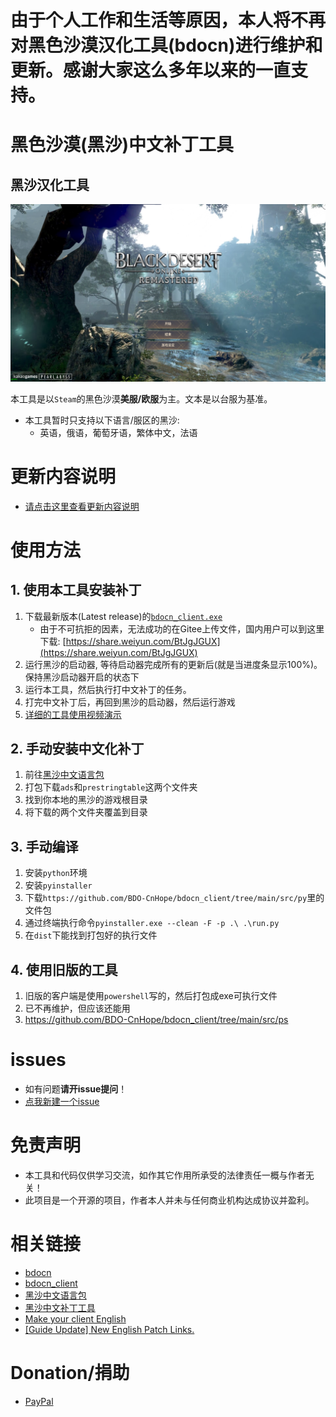 # 由于个人工作和生活等原因，本人将不再对黑色沙漠汉化工具(bdocn)进行维护和更新。感谢大家这么多年以来的一直支持。

# 黑色沙漠(黑沙)中文补丁工具
## 黑沙汉化工具
![image](./images/cn1.PNG)


本工具是以`Steam`的黑色沙漠**美服/欧服**为主。文本是以台服为基准。
- 本工具暂时只支持以下语言/服区的黑沙: 
   - 英语，俄语，葡萄牙语，繁体中文，法语 

# 更新内容说明
- [请点击这里查看更新内容说明](./NEWS.md)

# 使用方法
## 1. 使用本工具安装补丁
1. 下载最新版本(Latest release)的[`bdocn_client.exe`](https://github.com/BDO-CnHope/bdocn_client/releases)
    - 由于不可抗拒的因素，无法成功的在Gitee上传文件，国内用户可以到这里下载: [https://share.weiyun.com/BtJgJGUX](https://share.weiyun.com/BtJgJGUX)
2. 运行黑沙的启动器, 等待启动器完成所有的更新后(就是当进度条显示100%)。保持黑沙启动器开启的状态下 
3. 运行本工具，然后执行打中文补丁的任务。
4. 打完中文补丁后，再回到黑沙的启动器，然后运行游戏
5. [详细的工具使用视频演示](https://cnhope.onehoi.com/bdocn)

## 2. 手动安装中文化补丁
1. 前往[黑沙中文语言包](https://github.com/BDO-CnHope/bdocn)
2. 打包下载`ads`和`prestringtable`这两个文件夹
3. 找到你本地的黑沙的游戏根目录
4. 将下载的两个文件夹覆盖到目录

## 3. 手动编译
1. 安装`python`环境
2. 安装`pyinstaller`
3. 下载`https://github.com/BDO-CnHope/bdocn_client/tree/main/src/py`里的文件包
4. 通过终端执行命令`pyinstaller.exe --clean -F -p .\ .\run.py`
5. 在`dist`下能找到打包好的执行文件

## 4. 使用旧版的工具
1. 旧版的客户端是使用`powershell`写的，然后打包成exe可执行文件
2. 已不再维护，但应该还能用
3. https://github.com/BDO-CnHope/bdocn_client/tree/main/src/ps

# issues
- 如有问题**请开issue提问**！
- [点我新建一个issue](https://github.com/BDO-CnHope/bdocn_client/issues/new/choose)

# 免责声明
- 本工具和代码仅供学习交流，如作其它作用所承受的法律责任一概与作者无关！
- 此项目是一个开源的项目，作者本人并未与任何商业机构达成协议并盈利。

# 相关链接
- [bdocn](https://github.com/BDO-CnHope/bdocn)
- [bdocn_client](https://github.com/BDO-CnHope/bdocn_client)
- [黑沙中文语言包](https://gitee.com/bdo-cnhope/bdocn)
- [黑沙中文补丁工具](https://gitee.com/bdo-cnhope/bdocn_client)
- [Make your client English](https://steamcommunity.com/sharedfiles/filedetails/?id=1561979491)
- [[Guide Update] New English Patch Links.](https://www.reddit.com/r/blackdesertonline/comments/lrid4g/guide_update_new_english_patch_links/?sort=new)

# Donation/捐助
- [PayPal](https://paypal.me/Naunter)
